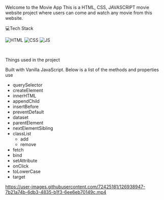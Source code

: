 Welcome to the Movie App
This is a HTML, CSS, JAVASCRIPT movie website project where users can come and watch any movie from this website.


💻Tech Stack
<br>

![HTML](https://img.shields.io/badge/html5%20-%23E34F26.svg?&style=for-the-badge&logo=html5&logoColor=white)
![CSS](https://img.shields.io/badge/css3%20-%231572B6.svg?&style=for-the-badge&logo=css3&logoColor=white)
![JS](https://img.shields.io/badge/javascript%20-%23323330.svg?&style=for-the-badge&logo=javascript&logoColor=%23F7DF1E)

<br>



Things used in the project

Built with Vanilla JavaScript. Below is a list of the methods and properties use

* querySelector
* createElement
* innerHTML
* appendChild
* insertBefore
* preventDefault
* dataset
* parentElement
* nextElementSibling
* classList
    * add
    * remove
* fetch
* bind
* setAttribute
* onClick
* toLowerCase
* target




https://user-images.githubusercontent.com/72425181/126938947-7b21a74b-6db3-4835-b1f3-6ee6eb70149c.mp4

